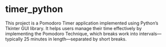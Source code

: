 # timer_python
This project is a Pomodoro Timer application implemented using Python’s Tkinter GUI library. It helps users manage their time effectively by implementing the Pomodoro Technique, which breaks work into intervals—typically 25 minutes in length—separated by short breaks.
